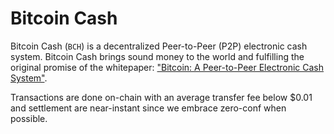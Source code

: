 # Bitcoin Cash

Bitcoin Cash (`BCH`) is a decentralized Peer-to-Peer (P2P) electronic cash system. Bitcoin Cash brings sound money to the world and fulfilling the original promise of the whitepaper: ["Bitcoin: A Peer-to-Peer Electronic Cash System"](https://bitcoincash.org/bitcoin.pdf).

Transactions are done on-chain with an average transfer fee below $0.01 and settlement are near-instant since we embrace zero-conf when possible.
